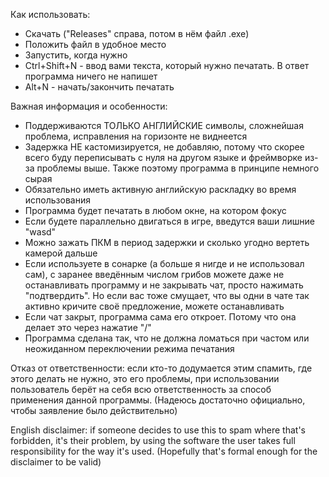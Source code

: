 Как использовать:
- Скачать ("Releases" справа, потом в нём файл .exe)
- Положить файл в удобное место
- Запустить, когда нужно
- Ctrl+Shift+N - ввод вами текста, который нужно печатать. В ответ программа ничего не напишет
- Alt+N - начать/закончить печатать

Важная информация и особенности:
- Поддерживаются ТОЛЬКО АНГЛИЙСКИЕ символы, сложнейшая проблема, исправления на горизонте не виднеется
- Задержка НЕ кастомизируется, не добавляю, потому что скорее всего буду переписывать с нуля на другом языке и фреймворке из-за проблемы выше. Также поэтому программа в принципе немного сырая
- Обязательно иметь активную английскую раскладку во время использования
- Программа будет печатать в любом окне, на котором фокус
- Если будете параллельно двигаться в игре, введутся ваши лишние "wasd"
- Можно зажать ПКМ в период задержки и сколько угодно вертеть камерой дальше
- Если используете в сонарке (а больше я нигде и не использовал сам), с заранее введённым числом грибов можете даже не останавливать программу и не закрывать чат, просто нажимать "подтвердить". Но если вас тоже смущает, что вы одни в чате так активно кричите своё предложение, можете останавливать
- Если чат закрыт, программа сама его откроет. Потому что она делает это через нажатие "/"
- Программа сделана так, что не должна ломаться при частом или неожиданном переключении режима печатания

Отказ от ответственности: если кто-то додумается этим спамить, где этого делать не нужно, это его проблемы, при использовании пользователь берёт на себя всю ответственность за способ применения данной программы. (Надеюсь достаточно официально, чтобы заявление было действительно)

English disclaimer: if someone decides to use this to spam where that's forbidden, it's their problem, by using the software the user takes full responsibility for the way it's used. (Hopefully that's formal enough for the disclaimer to be valid)